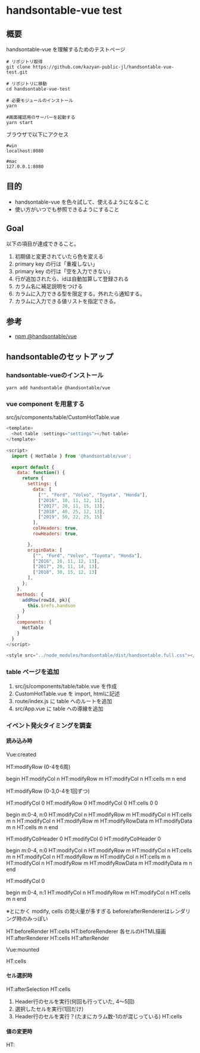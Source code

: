 # handsontable-vue test

## 概要

handsontable-vue を理解するためのテストページ

```
# リポジトリ取得
git clone https://github.com/kazyan-public-jl/handsontable-vue-test.git

# リポジトリに移動
cd handsontable-vue-test

# 必要モジュールのインストール
yarn

#画面確認用のサーバーを起動する
yarn start
```

ブラウザで以下にアクセス
```
#win
localhost:8080

#mac
127.0.0.1:8080
```


## 目的

- handsontable-vue を色々試して、使えるようになること
- 使い方がいつでも参照できるようにすること

## Goal

以下の項目が達成できること。

1. 初期値と変更されていたら色を変える
1. primary key の行は「重複しない」
1. primary key の行は「空を入力できない」
1. 行が追加されたら、idは自動加算して登録される
1. カラム名に補足説明をつける
1. カラムに入力できる型を限定する。外れたら通知する。
1. カラムに入力できる値リストを指定できる。


## 参考

- [npm @handsontable/vue](https://www.npmjs.com/package/@handsontable/vue)

## handsontableのセットアップ

### handsontable-vueのインストール

```
yarn add handsontable @handsontable/vue
```

### vue component を用意する

src/js/components/table/CustomHotTable.vue
```js
<template>
  <hot-table :settings="settings"></hot-table>
</template>
 
<script>
  import { HotTable } from '@handsontable/vue';
 
  export default {
    data: function() {
      return {
        settings: {
          data: [
            ["", "Ford", "Volvo", "Toyota", "Honda"],
            ["2016", 10, 11, 12, 11],
            ["2017", 20, 11, 15, 13],
            ["2018", 40, 25, 12, 13],
            ["2019", 50, 22, 25, 15]
          ],
          colHeaders: true,
          rowHeaders: true,

        },
        originData: [
          ["", "Ford", "Volvo", "Toyota", "Honda"],
          ["2016", 10, 11, 12, 13],
          ["2017", 20, 11, 14, 13],
          ["2018", 30, 15, 12, 13]
        ],
      };
    },
    methods: {
      addRow(rowId, pk){
        this.$refs.handson
      }
    }
    components: {
      HotTable
    }
  }
</script>
 
<style src="../node_modules/handsontable/dist/handsontable.full.css"></style>
```

### table ページを追加

1. src/js/components/table/table.vue を作成
2. CustomHotTable.vue を import, htmlに記述
3. route/index.js に table へのルートを追加
4. src/App.vue に table への導線を追加

### イベント発火タイミングを調査

#### 読み込み時

Vue:created

HT:modifyRow (0-4を6周)

begin
  HT:modifyCol n
  HT:modifyRow m
  HT:modifyCol n
  HT:cells m n
end

HT:modifyRow (0-3,0-4を1回ずつ)

HT:modifyCol 0
HT:modifyRow 0
HT:modifyCol 0
HT:cells 0 0

begin m:0-4, n:0
  HT:modifyCol n
  HT:modifyRow m
  HT:modifyCol n
  HT:cells m n
  HT:modifyCol n
  HT:modifyRow m
  HT:modifyRowData m
  HT:modifyData m n
  HT:cells m n
end

HT:modifyColHeader 0
HT:modifyCol 0
HT:modifyColHeader 0

begin m:0-4, n:0
  HT:modifyCol n
  HT:modifyRow m
  HT:modifyCol n
  HT:cells m n
  HT:modifyCol n
  HT:modifyRow m
  HT:modifyCol n
  HT:cells m n
  HT:modifyCol n
  HT:modifyRow m
  HT:modifyRowData m
  HT:modifyData m n
end

HT:modifyCol 0

begin m:0-4, n:1
  HT:modifyCol n
  HT:modifyRow m
  HT:modifyCol n
  HT:cells m n
end

※とにかく modify, cells の発火量が多すぎる
before/afterRendererはレンダリング時のみっぽい

HT:beforeRender
  HT:cells
    HT:beforeRenderer 各セルのHTML描画
    HT:afterRenderer
  HT:cells
HT:afterRender

Vue:mounted

HT:cells

#### セル選択時

HT:afterSelection
HT:cells
  1. Header行のセルを実行(何回も行っていた, 4〜5回)
  2. 選択したセルを実行(1回だけ)
  3. Header行のセルを実行？(たまにカラム数-1のが混じっている)
HT:cells

#### 値の変更時

HT: